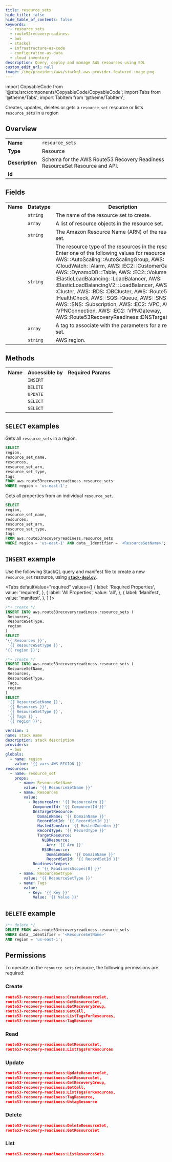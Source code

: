 ```yaml
---
title: resource_sets
hide_title: false
hide_table_of_contents: false
keywords:
  - resource_sets
  - route53recoveryreadiness
  - aws
  - stackql
  - infrastructure-as-code
  - configuration-as-data
  - cloud inventory
description: Query, deploy and manage AWS resources using SQL
custom_edit_url: null
image: /img/providers/aws/stackql-aws-provider-featured-image.png
---
```


import CopyableCode from '@site/src/components/CopyableCode/CopyableCode';
import Tabs from '@theme/Tabs';
import TabItem from '@theme/TabItem';

Creates, updates, deletes or gets a <code>resource_set</code> resource or lists <code>resource_sets</code> in a region

## Overview
<table><tbody>
<tr><td><b>Name</b></td><td><code>resource_sets</code></td></tr>
<tr><td><b>Type</b></td><td>Resource</td></tr>
<tr><td><b>Description</b></td><td>Schema for the AWS Route53 Recovery Readiness ResourceSet Resource and API.</td></tr>
<tr><td><b>Id</b></td><td><CopyableCode code="aws.route53recoveryreadiness.resource_sets" /></td></tr>
</tbody></table>

## Fields
<table><tbody><tr><th>Name</th><th>Datatype</th><th>Description</th></tr><tr><td><CopyableCode code="resource_set_name" /></td><td><code>string</code></td><td>The name of the resource set to create.</td></tr>
<tr><td><CopyableCode code="resources" /></td><td><code>array</code></td><td>A list of resource objects in the resource set.</td></tr>
<tr><td><CopyableCode code="resource_set_arn" /></td><td><code>string</code></td><td>The Amazon Resource Name (ARN) of the resource set.</td></tr>
<tr><td><CopyableCode code="resource_set_type" /></td><td><code>string</code></td><td>The resource type of the resources in the resource set. Enter one of the following values for resource type: <br />AWS: :AutoScaling: :AutoScalingGroup, AWS: :CloudWatch: :Alarm, AWS: :EC2: :CustomerGateway, AWS: :DynamoDB: :Table, AWS: :EC2: :Volume, AWS: :ElasticLoadBalancing: :LoadBalancer, AWS: :ElasticLoadBalancingV2: :LoadBalancer, AWS: :MSK: :Cluster, AWS: :RDS: :DBCluster, AWS: :Route53: :HealthCheck, AWS: :SQS: :Queue, AWS: :SNS: :Topic, AWS: :SNS: :Subscription, AWS: :EC2: :VPC, AWS: :EC2: :VPNConnection, AWS: :EC2: :VPNGateway, AWS::Route53RecoveryReadiness::DNSTargetResource</td></tr>
<tr><td><CopyableCode code="tags" /></td><td><code>array</code></td><td>A tag to associate with the parameters for a resource set.</td></tr>
<tr><td><CopyableCode code="region" /></td><td><code>string</code></td><td>AWS region.</td></tr>
</tbody></table>

## Methods

<table><tbody>
  <tr>
    <th>Name</th>
    <th>Accessible by</th>
    <th>Required Params</th>
  </tr>
  <tr>
    <td><CopyableCode code="create_resource" /></td>
    <td><code>INSERT</code></td>
    <td><CopyableCode code="ResourceSetType, Resources, region" /></td>
  </tr>
  <tr>
    <td><CopyableCode code="delete_resource" /></td>
    <td><code>DELETE</code></td>
    <td><CopyableCode code="data__Identifier, region" /></td>
  </tr>
  <tr>
    <td><CopyableCode code="update_resource" /></td>
    <td><code>UPDATE</code></td>
    <td><CopyableCode code="data__Identifier, data__PatchDocument, region" /></td>
  </tr>
  <tr>
    <td><CopyableCode code="list_resources" /></td>
    <td><code>SELECT</code></td>
    <td><CopyableCode code="region" /></td>
  </tr>
  <tr>
    <td><CopyableCode code="get_resource" /></td>
    <td><code>SELECT</code></td>
    <td><CopyableCode code="data__Identifier, region" /></td>
  </tr>
</tbody></table>

## `SELECT` examples
Gets all <code>resource_sets</code> in a region.
```sql
SELECT
region,
resource_set_name,
resources,
resource_set_arn,
resource_set_type,
tags
FROM aws.route53recoveryreadiness.resource_sets
WHERE region = 'us-east-1';
```
Gets all properties from an individual <code>resource_set</code>.
```sql
SELECT
region,
resource_set_name,
resources,
resource_set_arn,
resource_set_type,
tags
FROM aws.route53recoveryreadiness.resource_sets
WHERE region = 'us-east-1' AND data__Identifier = '<ResourceSetName>';
```

## `INSERT` example

Use the following StackQL query and manifest file to create a new <code>resource_set</code> resource, using [__`stack-deploy`__](https://pypi.org/project/stack-deploy/).

<Tabs
    defaultValue="required"
    values={[
      { label: 'Required Properties', value: 'required', },
      { label: 'All Properties', value: 'all', },
      { label: 'Manifest', value: 'manifest', },
    ]
}>
<TabItem value="required">

```sql
/*+ create */
INSERT INTO aws.route53recoveryreadiness.resource_sets (
 Resources,
 ResourceSetType,
 region
)
SELECT 
'{{ Resources }}',
 '{{ ResourceSetType }}',
'{{ region }}';
```
</TabItem>
<TabItem value="all">

```sql
/*+ create */
INSERT INTO aws.route53recoveryreadiness.resource_sets (
 ResourceSetName,
 Resources,
 ResourceSetType,
 Tags,
 region
)
SELECT 
 '{{ ResourceSetName }}',
 '{{ Resources }}',
 '{{ ResourceSetType }}',
 '{{ Tags }}',
 '{{ region }}';
```
</TabItem>
<TabItem value="manifest">

```yaml
version: 1
name: stack name
description: stack description
providers:
  - aws
globals:
  - name: region
    value: '{{ vars.AWS_REGION }}'
resources:
  - name: resource_set
    props:
      - name: ResourceSetName
        value: '{{ ResourceSetName }}'
      - name: Resources
        value:
          - ResourceArn: '{{ ResourceArn }}'
            ComponentId: '{{ ComponentId }}'
            DnsTargetResource:
              DomainName: '{{ DomainName }}'
              RecordSetId: '{{ RecordSetId }}'
              HostedZoneArn: '{{ HostedZoneArn }}'
              RecordType: '{{ RecordType }}'
              TargetResource:
                NLBResource:
                  Arn: '{{ Arn }}'
                R53Resource:
                  DomainName: '{{ DomainName }}'
                  RecordSetId: '{{ RecordSetId }}'
            ReadinessScopes:
              - '{{ ReadinessScopes[0] }}'
      - name: ResourceSetType
        value: '{{ ResourceSetType }}'
      - name: Tags
        value:
          - Key: '{{ Key }}'
            Value: '{{ Value }}'

```
</TabItem>
</Tabs>

## `DELETE` example

```sql
/*+ delete */
DELETE FROM aws.route53recoveryreadiness.resource_sets
WHERE data__Identifier = '<ResourceSetName>'
AND region = 'us-east-1';
```

## Permissions

To operate on the <code>resource_sets</code> resource, the following permissions are required:

### Create
```json
route53-recovery-readiness:CreateResourceSet,
route53-recovery-readiness:GetResourceSet,
route53-recovery-readiness:GetRecoveryGroup,
route53-recovery-readiness:GetCell,
route53-recovery-readiness:ListTagsForResources,
route53-recovery-readiness:TagResource
```

### Read
```json
route53-recovery-readiness:GetResourceSet,
route53-recovery-readiness:ListTagsForResources
```

### Update
```json
route53-recovery-readiness:UpdateResourceSet,
route53-recovery-readiness:GetResourceSet,
route53-recovery-readiness:GetRecoveryGroup,
route53-recovery-readiness:GetCell,
route53-recovery-readiness:ListTagsForResources,
route53-recovery-readiness:TagResource,
route53-recovery-readiness:UntagResource
```

### Delete
```json
route53-recovery-readiness:DeleteResourceSet,
route53-recovery-readiness:GetResourceSet
```

### List
```json
route53-recovery-readiness:ListResourceSets
```

